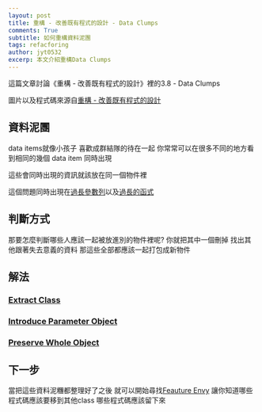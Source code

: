 ```yaml
---
layout: post
title: 重構 - 改善既有程式的設計 - Data Clumps
comments: True
subtitle: 如何重構資料泥團
tags: refacforing
author: jyt0532
excerp: 本文介紹重構Data Clumps
---
```


這篇文章討論《重構 - 改善既有程式的設計》裡的3.8 - Data Clumps

圖片以及程式碼來源自[重構 - 改善既有程式的設計](https://www.tenlong.com.tw/products/9789861547534)


## 資料泥團

data items就像小孩子 喜歡成群結隊的待在一起 你常常可以在很多不同的地方看到相同的幾個 data item 同時出現

這些會同時出現的資訊就該放在同一個物件裡

這個問題同時出現在[過長參數列](/2020/04/10/long-parameter-list/)以及[過長的函式](/2020/04/09/large-method/)

## 判斷方式

那要怎麼判斷哪些人應該一起被放進別的物件裡呢? 你就把其中一個刪掉 找出其他跟著失去意義的資料 
那這些全部都應該一起打包成新物件


## 解法

### [Extract Class](/2020/04/10/large-class/#extract-class)

### [Introduce Parameter Object](/2020/04/09/large-method/#introduce-parameter-object)

### [Preserve Whole Object](/2020/04/09/large-method/#preserve-whole-object)

## 下一步

當把這些資料泥糰都整理好了之後 就可以開始尋找[Feauture Envy](/2020/04/10/feature-envy/) 讓你知道哪些程式碼應該要移到其他class 哪些程式碼應該留下來
